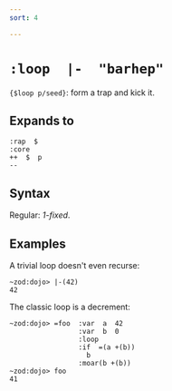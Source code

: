 ```yaml
---
sort: 4

---
```


# `:loop  |-  "barhep"`

`{$loop p/seed}`: form a trap and kick it.

## Expands to

```
:rap  $
:core
++  $  p
--
``` 

## Syntax

Regular: *1-fixed*.

## Examples

A trivial loop doesn't even recurse:

```
~zod:dojo> |-(42)
42
```

The classic loop is a decrement:

```
~zod:dojo> =foo  :var  a  42
                 :var  b  0
                 :loop
                 :if  =(a +(b))
                   b
                 :moar(b +(b))
~zod:dojo> foo
41
```

